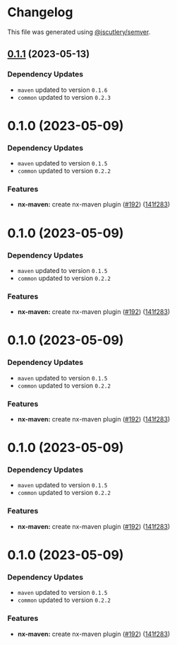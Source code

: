 # Changelog

This file was generated using [@jscutlery/semver](https://github.com/jscutlery/semver).

## [0.1.1](https://github.com/khalilou88/jnxplus/compare/nx-maven-0.1.0...nx-maven-0.1.1) (2023-05-13)

### Dependency Updates

* `maven` updated to version `0.1.6`
* `common` updated to version `0.2.3`


# 0.1.0 (2023-05-09)

### Dependency Updates

* `maven` updated to version `0.1.5`
* `common` updated to version `0.2.2`

### Features

* **nx-maven:** create nx-maven plugin ([#192](https://github.com/khalilou88/jnxplus/issues/192)) ([141f283](https://github.com/khalilou88/jnxplus/commit/141f283fd63a523f5dfa1a3fae982912b159ab8b))



# 0.1.0 (2023-05-09)

### Dependency Updates

* `maven` updated to version `0.1.5`
* `common` updated to version `0.2.2`

### Features

* **nx-maven:** create nx-maven plugin ([#192](https://github.com/khalilou88/jnxplus/issues/192)) ([141f283](https://github.com/khalilou88/jnxplus/commit/141f283fd63a523f5dfa1a3fae982912b159ab8b))



# 0.1.0 (2023-05-09)

### Dependency Updates

* `maven` updated to version `0.1.5`
* `common` updated to version `0.2.2`

### Features

* **nx-maven:** create nx-maven plugin ([#192](https://github.com/khalilou88/jnxplus/issues/192)) ([141f283](https://github.com/khalilou88/jnxplus/commit/141f283fd63a523f5dfa1a3fae982912b159ab8b))



# 0.1.0 (2023-05-09)

### Dependency Updates

* `maven` updated to version `0.1.5`
* `common` updated to version `0.2.2`

### Features

* **nx-maven:** create nx-maven plugin ([#192](https://github.com/khalilou88/jnxplus/issues/192)) ([141f283](https://github.com/khalilou88/jnxplus/commit/141f283fd63a523f5dfa1a3fae982912b159ab8b))



# 0.1.0 (2023-05-09)

### Dependency Updates

* `maven` updated to version `0.1.5`
* `common` updated to version `0.2.2`

### Features

* **nx-maven:** create nx-maven plugin ([#192](https://github.com/khalilou88/jnxplus/issues/192)) ([141f283](https://github.com/khalilou88/jnxplus/commit/141f283fd63a523f5dfa1a3fae982912b159ab8b))
